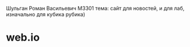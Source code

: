 Шульган Роман Васильевич
М3301
тема: сайт для новостей, и для лаб, изначально для кубика рубика)
# web.io
